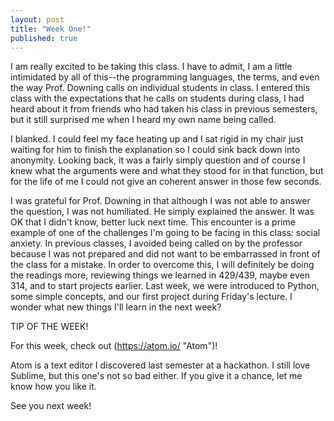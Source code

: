 ```yaml
---
layout: post
title: "Week One!"
published: true
---
```




I am really excited to be taking this class. I have to admit, I am a little intimidated by all of this--the programming languages, the terms, and even the way Prof. Downing calls on individual students in class. I entered this class with the expectations that he calls on students during class, I had heard about it from friends who had taken his class in previous semesters, but it still surprised me when I heard my own name being called.

I blanked. I could feel my face heating up and I sat rigid in my chair just waiting for him to finish the explanation so I could sink back down into anonymity. Looking back, it was a fairly simply question and of course I knew what the arguments were and what they stood for in that function, but for the life of me I could not give an coherent answer in those few seconds.

I was grateful for Prof. Downing in that although I was not able to answer the question, I was not humiliated. He simply explained the answer. It was OK that I didn't know, better luck next time. This encounter is a prime example of one of the challenges I'm going to be facing in this class: social anxiety. In previous classes, I avoided being called on by the professor because I was not prepared and did not want to be embarrassed in front of the class for a mistake. In order to overcome this, I will definitely be doing the readings more, reviewing things we learned in 429/439, maybe even 314, and to start projects earlier. Last week, we were introduced to Python, some simple concepts, and our first project during Friday's lecture. I wonder what new things I'll learn in the next week?

TIP OF THE WEEK!

For this week, check out (https://atom.io/ "Atom")!

Atom is a text editor I discovered last semester at a hackathon. I still love Sublime, but this one's not so bad either. If you give it a chance, let me know how you like it.

See you next week!
